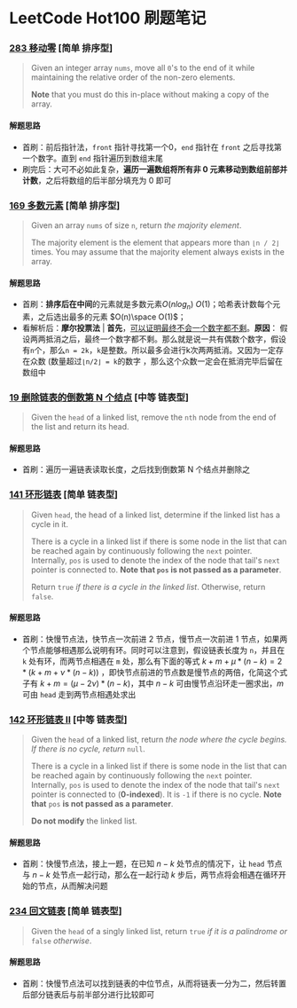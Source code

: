 # 		LeetCode Hot100 刷题笔记

### [283 移动零](https://leetcode.com/problems/move-zeroes) [简单 排序型]

> Given an integer array `nums`, move all `0`'s to the end of it while maintaining the relative order of the non-zero elements.
>
> **Note** that you must do this in-place without making a copy of the array.

#### 解题思路

- 首刷：前后指针法，`front` 指针寻找第一个0，`end` 指针在 `front` 之后寻找第一个数字。直到 `end` 指针遍历到数组末尾
- 刷完后：大可不必如此复杂，**遍历一遍数组将所有非 0 元素移动到数组前部并计数**，之后将数组的后半部分填充为 0 即可

### [169 多数元素](https://leetcode.com/problems/majority-element) [简单 排序型]

> Given an array `nums` of size `n`, return *the majority element*.
>
> The majority element is the element that appears more than `⌊n / 2⌋` times. You may assume that the majority element always exists in the array.

#### 解题思路

- 首刷：**排序后在中间**的元素就是多数元素$O(nlog_n)$ $O(1)$；哈希表计数每个元素，之后选出最多的元素 $O(n)\space O(1)$；
- 看解析后：**摩尔投票法** | **首先**，<u>可以证明最终不会一个数字都不剩</u>。**原因**： 假设两两抵消之后，最终一个数字都不剩。那么就是说一共有偶数个数字，假设有`n`个，那么`n = 2k`，`k`是整数。所以最多会进行k次两两抵消。又因为一定存在众数 (数量超过`⌊n/2⌋ = k`的数字 ，那么这个众数一定会在抵消完毕后留在数组中

### [19 删除链表的倒数第 N 个结点](https://leetcode.com/problems/remove-nth-node-from-end-of-list) [中等 链表型]

> Given the `head` of a linked list, remove the `nth` node from the end of the list and return its head.

#### 解题思路

- 首刷：遍历一遍链表读取长度，之后找到倒数第 N 个结点并删除之

### [141 环形链表](https://leetcode.com/problems/linked-list-cycle) [简单 链表型]

> Given `head`, the head of a linked list, determine if the linked list has a cycle in it.
>
> There is a cycle in a linked list if there is some node in the list that can be reached again by continuously following the `next` pointer. Internally, `pos` is used to denote the index of the node that tail's `next` pointer is connected to. **Note that `pos` is not passed as a parameter**.
>
> Return `true` *if there is a cycle in the linked list*. Otherwise, return `false`.

#### 解题思路

- 首刷：快慢节点法，快节点一次前进 2 节点，慢节点一次前进 1 节点，如果两个节点能够相遇那么说明有环。同时可以注意到，假设链表长度为 `n`，并且在 `k` 处有环，而两节点相遇在 `m` 处，那么有下面的等式 $k + m + \mu*(n - k) = 2*(k + m + \nu*(n-k))$ ，即快节点前进的节点数是慢节点的两倍，化简这个式子有 $k+m=(\mu-2\nu)*(n-k)$，其中 $n-k$ 可由慢节点沿环走一圈求出，$m$ 可由 `head` 走到两节点相遇处求出

### [142 环形链表 II](https://leetcode.com/problems/linked-list-cycle-ii) [中等 链表型]

> Given the `head` of a linked list, return *the node where the cycle begins. If there is no cycle, return* `null`.
>
> There is a cycle in a linked list if there is some node in the list that can be reached again by continuously following the `next` pointer. Internally, `pos` is used to denote the index of the node that tail's `next` pointer is connected to (**0-indexed**). It is `-1` if there is no cycle. **Note that** `pos` **is not passed as a parameter**.
>
> **Do not modify** the linked list.

#### 解题思路

- 首刷：快慢节点法，接上一题，在已知 $n-k$ 处节点的情况下，让 `head` 节点与 $n-k$ 处节点一起行动，那么在一起行动 $k$ 步后，两节点将会相遇在循环开始的节点，从而解决问题

### [234 回文链表](https://leetcode.com/problems/palindrome-linked-list) [简单 链表型]

> Given the `head` of a singly linked list, return `true` *if it is a* *palindrome* *or* `false` *otherwise*.

#### 解题思路

- 首刷：快慢节点法可以找到链表的中位节点，从而将链表一分为二，然后转置后部分链表后与前半部分进行比较即可